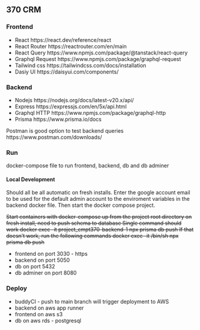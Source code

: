 ## 370 CRM

### Frontend
<ul>
    <li>React   https://react.dev/reference/react</li>
    <li>React Router  https://reactrouter.com/en/main</li>
    <li>React Query  https://www.npmjs.com/package/@tanstack/react-query</li>
    <li>Graphql Request   https://www.npmjs.com/package/graphql-request</li>
    <li>Tailwind css  https://tailwindcss.com/docs/installation</li>
    <li>Dasiy UI https://daisyui.com/components/</li>
</ul>

### Backend
<ul>
    <li>Nodejs  https://nodejs.org/docs/latest-v20.x/api/</li>
    <li>Express  https://expressjs.com/en/5x/api.html</li>
    <li>Graphql HTTP  https://www.npmjs.com/package/graphql-http</li>
    <li>Prisma https://www.prisma.io/docs</li>
</ul>
Postman is good option to test backend queries  https://www.postman.com/downloads/

### Run

docker-compose file to run frontend, backend, db and db adminer

#### Local Development

Should all be all automatic on fresh installs.
Enter the google account email to be used for the default admin account to the enviroment variables in the backend docker file. Then start the docker compose project.


~~Start containers with docker-compose up from the project root directory
on fresh install, need to push schema to database
Single command should work
docker exec -it project_cmpt370-backend-1 npx prisma db push
If that doesn't work, run the following commands
docker exec -it <backend conatinaer ID> /bin/sh
npx prisma db push~~
        

<ul>
    <li>frontend on port 3030 - https</li>
    <li>backend on port 5050</li>
    <li>db on port 5432</li>
    <li>db adminer on port 8080</li>
</ul>

### Deploy
<ul>
    <li>buddyCI - push to main branch will trigger deployment to AWS</li>
    <li>backend on aws app runner</li>
    <li>frontend on aws s3</li>
    <li>db on aws rds - postgresql</li>
</ul>



